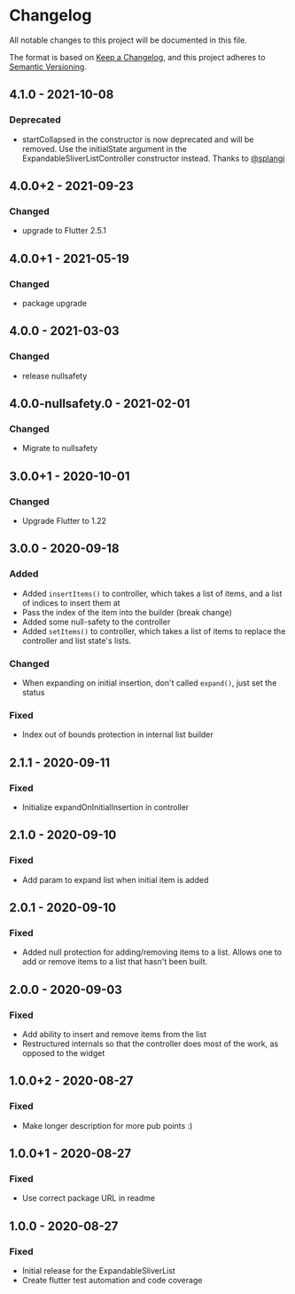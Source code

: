 # Changelog
All notable changes to this project will be documented in this file.

The format is based on [Keep a Changelog](https://keepachangelog.com/en/1.0.0/),
and this project adheres to [Semantic Versioning](https://semver.org/spec/v2.0.0.html).

## 4.1.0 - 2021-10-08
### Deprecated
- startCollapsed in the constructor is now deprecated and will be removed. Use the initialState argument in the ExpandableSliverListController constructor instead. Thanks to [@splangi](https://github.com/splangi)

## 4.0.0+2 - 2021-09-23
### Changed
- upgrade to Flutter 2.5.1

## 4.0.0+1 - 2021-05-19
### Changed
- package upgrade

## 4.0.0 - 2021-03-03
### Changed
- release nullsafety

## 4.0.0-nullsafety.0 - 2021-02-01
### Changed
- Migrate to nullsafety

## 3.0.0+1 - 2020-10-01
### Changed
-   Upgrade Flutter to 1.22

## 3.0.0 - 2020-09-18
### Added
-   Added `insertItems()` to controller, which takes a list of items, and a list of indices to insert them at
-   Pass the index of the item into the builder (break change)
-   Added some null-safety to the controller
-   Added `setItems()` to controller, which takes a list of items to replace the controller and list state's lists.

### Changed
-   When expanding on initial insertion, don't called `expand()`, just set the status

### Fixed
-   Index out of bounds protection in internal list builder

## 2.1.1 - 2020-09-11
### Fixed
-   Initialize expandOnInitialInsertion in controller

## 2.1.0 - 2020-09-10
### Fixed
-   Add param to expand list when initial item is added

## 2.0.1 - 2020-09-10
### Fixed
-   Added null protection for adding/removing items to a list. Allows one to add or remove items to a list that hasn't been built.

## 2.0.0 - 2020-09-03
### Fixed
-   Add ability to insert and remove items from the list
-   Restructured internals so that the controller does most of the work, as opposed to the widget

## 1.0.0+2 - 2020-08-27
### Fixed
-   Make longer description for more pub points :)

## 1.0.0+1 - 2020-08-27
### Fixed
-   Use correct package URL in readme

## 1.0.0 - 2020-08-27
### Fixed
-   Initial release for the ExpandableSliverList
-   Create flutter test automation and code coverage
